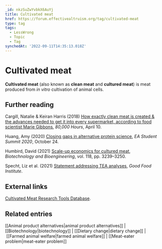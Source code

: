 ```yaml
---
_id: nkzSuZwYvbkX6AuYj
title: Cultivated meat
href: https://forum.effectivealtruism.org/tag/cultivated-meat
type: tag
tags:
  - LessWrong
  - Topic
  - Tag
synchedAt: '2022-09-11T14:35:13.018Z'
---
```

# Cultivated meat

**Cultivated meat** (also known as **clean meat** and **cultured meat**) is meat produced from *in vitro* cultivation of animal cells.

Further reading
---------------

Cargill, Natalie & Keiran Harris (2018) [How exactly clean meat is created & the advances needed to get it into every supermarket, according to food scientist Marie Gibbons](https://80000hours.org/podcast/episodes/marie-gibbons-clean-meat/), *80,000 Hours*, April 10.

Huang, Amy (2020) [Closing gaps in alternative protein science](https://www.youtube.com/watch?v=YJGMeL4mKvk), *EA Student Summit 2020*, October 24.

Humbird, David (2021) [Scale-up economics for cultured meat](https://doi.org/10.1002/bit.27848), *Biotechnology and Bioengineering*, vol. 118, pp. 3239–3250.

Specht, Liz et al. (2021) [Statement addressing TEA analyses](https://gfi.org/cultivated/tea-statement/), *Good Food Institute*.

External links
--------------

[Cultivated Meat Research Tools Database](https://gfi.org/resource/es-draft-cultivated-meat-research-tools-database/).

Related entries
---------------

[[Animal product alternatives|animal product alternatives]] | [[Biotechnology|biotechnology]] | [[Dietary change|dietary change]] | [[Farmed animal welfare|farmed animal welfare]] | [[Meat-eater problem|meat-eater problem]]